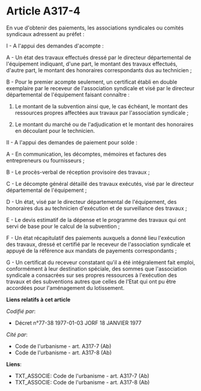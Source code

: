 # Article A317-4

En vue d'obtenir des paiements, les associations syndicales ou comités syndicaux adressent au préfet :

I - A l'appui des demandes d'acompte :

A - Un état des travaux effectués dressé par le directeur départemental de l'équipement indiquant, d'une part, le montant des
travaux effectués, d'autre part, le montant des honoraires correspondants dus au technicien ;

B - Pour le premier acompte seulement, un certificat établi en double exemplaire par le receveur de l'association syndicale
et visé par le directeur départemental de l'équipement faisant connaître :

1. Le montant de la subvention ainsi que, le cas échéant, le montant des ressources propres affectées aux travaux par
l'association syndicale ;

2. Le montant du marché ou de l'adjudication et le montant des honoraires en découlant pour le technicien.

II - A l'appui des demandes de paiement pour solde :

A - En communication, les décomptes, mémoires et factures des entrepreneurs ou fournisseurs ;

B - Le procès-verbal de réception provisoire des travaux ;

C - Le décompte général détaillé des travaux exécutés, visé par le directeur départemental de l'équipement ;

D - Un état, visé par le directeur départemental de l'équipement, des honoraires dus au technicien d'exécution et de
surveillance des travaux ;

E - Le devis estimatif de la dépense et le programme des travaux qui ont servi de base pour le calcul de la subvention ;

F - Un état récapitulatif des paiements auxquels a donné lieu l'exécution des travaux, dressé et certifié par le receveur de
l'association syndicale et appuyé de la référence aux mandats de payements correspondants ;

G - Un certificat du receveur constatant qu'il a été intégralement fait emploi, conformément à leur destination spéciale, des
sommes que l'association syndicale a consacrées sur ses propres ressources à l'exécution des travaux et des subventions
autres que celles de l'Etat qui ont pu être accordées pour l'aménagement du lotissement.

**Liens relatifs à cet article**

_Codifié par_:

  - Décret n°77-38 1977-01-03 JORF 18 JANVIER 1977

_Cité par_:

  - Code de l'urbanisme - art. A317-7 (Ab)
  - Code de l'urbanisme - art. A317-8 (Ab)

**Liens**:

  - TXT_ASSOCIE: Code de l'urbanisme - art. A317-7 (Ab)
  - TXT_ASSOCIE: Code de l'urbanisme - art. A317-8 (Ab)
